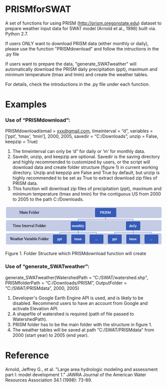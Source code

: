 # PRISMforSWAT
A set of functions for using PRISM (http://prism.oregonstate.edu) dataset to prepare weather input data for SWAT model (Arnold et al., 1998) built via. Python 2.7.

If users ONLY want to download PRISM data (either monthly or daily), please use the function "PRISMdownload" and follow the intructions in the .py file

If users want to prepare the data, "generate_SWATweather" will automatically download the PRISM daily precipitation (ppt), maximum and minimum temperature (tmax and tmin) and create the weather tables.

For details, check the introductions in the .py file under each function.

# Examples
### Use of “PRISMdownload”:

PRISMdownload(email = xxx@gmail.com, timeinterval = “d”, variables = [‘ppt’, ‘tmax’, ‘tmin’], 2000, 2005, savedir = “C:/Downloads”, unzip = False, keepzip = True)

1. The timeinterval can only be ‘d” for daily or ‘m’ for monthly data. 
2. Savedir, unzip, and keepzip are optional. Savedir is the saving directory and highly recommended to customized by users, or the script will download data and create folder structure (figure 1) in current working directory. Unzip and keepzip are False and True by default, but unzip is highly recommended to be set as True to extract download zip files of PRISM data.
3. This function will download zip files of precipitation (ppt), maximum and minimum temperature (tmax and tmin) for the contiguous US from 2000 to 2005 to the path C:/Downloads.

![Figure 1. Folder Structure which PRISMdownload function will create](https://github.com/ruoyu93/PRISMforSWAT/blob/master/folderstructure.png?raw=true)

Figure 1. Folder Structure which PRISMdownload function will create


### Use of “generate_SWATweather”:

generate_SWATweather(WatershedPath = “C:/SWAT/watershed.shp", PRISMfolderPath = “C:/Downloads/PRISM”, OutputFolder = “C:/SWAT/PRISMdata”, 2000, 2005)

1. Developer's Google Earth Engine API is used, and is likely to be disabled. Recommend users to have an account from Google and activate Elevation API.
2. A shapefile of watershed is required (path of file passed to WatershedPath).
3. PRISM folder has to be the main folder with the structure in figure 1. 
4. The weather tables will be saved at path “C:/SWAT/PRISMdata” from 2000 (start year) to 2005 (end year). 


# Reference

Arnold, Jeffrey G., et al. "Large area hydrologic modeling and assessment part I: model development 1." JAWRA Journal of the American Water Resources Association 34.1 (1998): 73-89.
